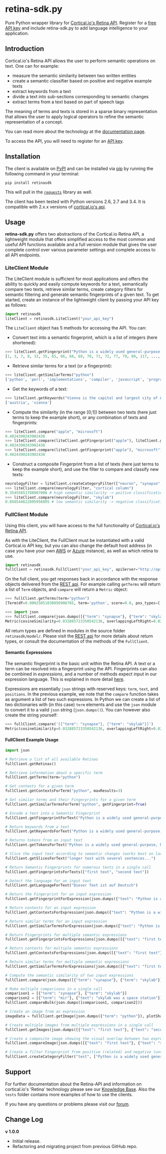 # retina-sdk.py

Pure Python wrapper library for [Cortical.io's Retina API](http://api.cortical.io/). Register for a 
[free API key](http://www.cortical.io/resources_apikey.html) and include retina-sdk.py to add language intelligence to 
your application.

## Introduction

Cortical.io's Retina API allows the user to perform semantic operations on text. One can for example:

* measure the semantic similarity between two written entities
* create a semantic classifier based on positive and negative example texts
* extract keywords from a text
* divide a text into sub-sections corresponding to semantic changes
* extract terms from a text based on part of speech tags

The meaning of terms and texts is stored in a sparse binary representation that allows the user to apply logical 
operators to refine the semantic representation of a concept.

You can read more about the technology at the [documentation page](http://documentation.cortical.io/intro.html).

To access the API, you will need to register for an [API key](http://www.cortical.io/resources_apikey.html).


## Installation

The client is available on [PyPI](https://pypi.python.org/pypi) and can be installed via 
[pip](https://pip.pypa.io/en/stable/) by running the following command in your terminal:

`pip install retinasdk`

This will pull in the [`requests`](http://docs.python-requests.org/en/latest/) library as well. 

The client has been tested with Python versions 2.6, 2.7 and 3.4. It is compatible with 2.x.x versions of 
[cortical.io's api](http://api.cortical.io)</a>.


## Usage

**retina-sdk.py** offers two abstractions of the Cortical.io Retina API, a lightweight module that offers simplified 
access to the most common and useful API functions available and a full version module that gives the user complete 
control over various parameter settings and complete access to all API endpoints.
 
### LiteClient Module

The LiteClient module is sufficient for most applications and offers the ability to quickly and easily 
compute keywords for a text, semantically compare two texts, retrieve similar terms, create category filters for 
semantic filtering and generate semantic fingerprints of a given text. To get started, create an instance of the 
lightweight client by passing your API key as follows:  

```python
import retinasdk
liteClient = retinasdk.LiteClient("your_api_key")
```

The `LiteClient` object has 5 methods for accessing the API. You can:

* Convert text into a semantic fingerprint, which is a list of integers (here shortened):
```python
>>> liteClient.getFingerprint("Python is a widely used general-purpose, high-level programming language.")
[1, 3, 7, 8, 33, 35, 65, 66, 68, 69, 70, 71, 72, 77, 79, 89, 117, ..., 16380, 16381, 16382]
```


* Retrieve similar terms for a text (or a fingerprint):
```python
>>> liteClient.getSimilarTerms("python")
['python', 'perl', 'implementations', 'compiler', 'javascript', 'programmers', 'runtime', 'unix', 'php', 'api', 'gui', 'java', 'object-oriented', 'executable', 'functionality', 'compilers', 'scripting', 'programmer', 'plugins', 'interface']
```

* Get the keywords of a text:
```python
>>> liteClient.getKeywords("Vienna is the capital and largest city of Austria, and one of the nine states of Austria")
['austria', 'vienna']
```

* Compute the similarity (in the range [0;1]) between two texts (here just terms to keep the example short), or 
any combination of texts and fingerprints:
```python
>>> liteClient.compare("apple", "microsoft")
0.4024390243902438
>>> liteClient.compare(liteClient.getFingerprint("apple"), liteClient.getFingerprint("microsoft"))
0.4024390243902438
>>> liteClient.compare(liteClient.getFingerprint("apple"), "microsoft")
0.4024390243902438
```

* Construct a composite Fingerprint from a list of texts (here just terms to keep the example short), and use
 the filter to compare and classify new texts:
```python
neurologyFilter = liteClient.createCategoryFilter(["neuron", "synapse", "neocortex"])
>>> liteClient.compare(neurologyFilter, "cortical column")
0.35455851788907006 # high semantic similarity -> poitive classification
>>> liteClient.compare(neurologyFilter, "skylab")
0.056544622895956895 # low semantic similarity -> negative classification
```

### FullClient Module

Using this client, you will have access to the full functionality of 
[Cortical.io's Retina API](http://api.cortical.io/). 

As with the LiteClient, the FullClient must be instantiated with a valid Cortical.io API key, but you can also change 
the default host address (in case you have your own 
[AWS](https://aws.amazon.com/marketplace/seller-profile?id=c88ca878-a648-464c-b29b-38ba057bd2f5) or 
[Azure](https://azure.microsoft.com/en-us/marketplace/partners/cortical-io/cortical-io-retinaservice-eng-gen/) instance),
as well as which retina to use.

```python
import retinasdk
fullClient = retinasdk.FullClient("your_api_key", apiServer="http://api.cortical.io/rest", retinaName="en_associative")
```

On the full client, you get responses back in accordance with the response objects delivered from the 
[REST api](http://api.cortical.io/). For 
example calling `getTerms` will return a list of `Term` objects, and `compare` will return a `Metric` object:

```python
>>> fullClient.getTerms(term="python")
[Term(df=0.00025051038056906765, term='python', score=0.0, pos_types=['NOUN'], fingerprint=Fingerprint(positions=[]))]

>>> import json
>>> fullClient.compare(json.dumps([{"term": "synapse"}, {"term": "skylab"}]))
Metric(cosineSimilarity=0.032885723350542136, overlappingLeftRight=0.02631578947368421, jaccardDistance=0.9836956521739131, weightedScoring=0.6719223186964691, sizeRight=146, sizeLeft=228, overlappingAll=6, overlappingRightLeft=0.0410958904109589, euclideanDistance=0.9679144385026738)
```

All return types are defined in modules in the source folder `retinasdk/model/`. Please visit the 
[REST api](http://api.cortical.io/) for more details about return types, or consult the documentation of the methods
of the `FullClient`.







#### Semantic Expressions

The semantic fingerprint is the basic unit within the Retina API. A text or a term can be resolved into a fingerprint
 using the API. Fingerprints can also be combined in *expressions*, and a number of methods
 expect input in our expression language. This is explained in more detail [here](http://documentation.cortical.io/the_power_of_expressions.html). 

Expressions are essentially `json` strings with reserved keys: `term`, `text`, and `positions`.
In the previous example, we note that the `compare` function takes as argument a list of two such expressions. 
In Python we can create a list of two dictionaries with (in this case) `term` elements and use 
the `json` module to convert it to a valid `json` string (`json.dumps()`). You can however also create the string yourself:

```python
>>> fullClient.compare('[{"term": "synapse"}, {"term": "skylab"}]')
Metric(cosineSimilarity=0.032885723350542136, overlappingLeftRight=0.02631578947368421, jaccardDistance=0.9836956521739131, weightedScoring=0.6719223186964691, sizeRight=146, sizeLeft=228, overlappingAll=6, overlappingRightLeft=0.0410958904109589, euclideanDistance=0.9679144385026738)
```


#### FullClient Example Usage



```python
import json

# Retrieve a list of all available Retinas
fullClient.getRetinas()

# Retrieve information about a specific term
fullClient.getTerms(term="python")

# Get contexts for a given term
fullClient.getContextsForTerm("python", maxResults=3)

# Get similar terms and their Fingerprints for a given term
fullClient.getSimilarTermsForTerm("python", getFingerprint=True)

# Encode a text into a Semantic Fingerprint
fullClient.getFingerprintForText("Python is a widely used general-purpose, high-level programming language.")

# Return keywords from a text
fullClient.getKeywordsForText("Python is a widely used general-purpose, high-level programming language.")

# Returns tokens from an input text
fullClient.getTokensForText("Python is a widely used general-purpose, high-level programming language.", POStags="NN,NNP")

# Slice the input text according to semantic changes (works best on larger texts of at least several sentences)
fullClient.getSlicesForText("longer text with several sentences...")

# Return Semantic Fingerprints for numerous texts in a single call
fullClient.getFingerprintsForTexts(["first text", "second text"])

# Detect the language for an input text
fullClient.getLanguageForText("Dieser Text ist auf Deutsch")

# Return the Fingerprint for an input expression
fullClient.getFingerprintForExpression(json.dumps({"text": "Python is a widely used general-purpose, high-level programming language."}))

# Return contexts for an input expression
fullClient.getContextsForExpression(json.dumps({"text": "Python is a widely used general-purpose, high-level programming language."}))

# Return similar terms for an input expression
fullClient.getSimilarTermsForExpression(json.dumps({"text": "Python is a widely used general-purpose, high-level programming language."}))

# Return Fingerprints for multiple semantic expressions
fullClient.getFingerprintsForExpressions(json.dumps([{"text": "first text"}, {"text": "second text"}]))

# Return contexts for multiple semantic expressions
fullClient.getContextsForExpressions(json.dumps([{"text": "first text"}, {"text": "second text"}]))

# Return similar terms for multiple semantic expressions
fullClient.getSimilarTermsForExpressions(json.dumps([{"text": "first text"}, {"text": "second text"}]))

# Compute the semantic similarity of two input expressions
fullClient.compare(json.dumps([{"term": "synapse"}, {"term": "skylab"}]))

# Make multiple comparisons in a single call
comparison1 = [{"term": "synapse"}, {"term": "skylab"}]
comparison2 = [{"term": "mir"}, {"text": "skylab was a space station"}]
fullClient.compareBulk(json.dumps([comparison1, comparison2]))

# Create an image from an expression
imageData = fullClient.getImage(json.dumps({"term": "python"}), plotShape="square")

# Create multiple images from multiple expressions in a single call
fullClient.getImages(json.dumps([{"text": "first text"}, {"text": "second text"}]))

# Create a composite image showing the visual overlap between two expressions
fullClient.compareImage(json.dumps([{"text": "first text"}, {"text": "second text"}]))

# Create a filter Fingerprint from positive (related) and negative (unrelated) example texts.
fullClient.createCategoryFilter("test", ["Python is a widely used general-purpose, high-level programming language."], negativeExamples=["Monty Python (sometimes known as The Pythons) were a British surreal comedy group."])
```




## Support

For further documentation about the Retina-API and information on cortical.io's 'Retina' technology please see our 
[Knowledge Base](http://www.cortical.io/resources_tutorials.html). Also the `tests` folder contains more examples of how to use the 
clients. 

If you have any questions or problems please visit our [forum](http://www.cortical.io/resources_forum.html).

## Change Log
**v 1.0.0**

* Initial release.
* Refactoring and migrating project from previous GitHub repo.

